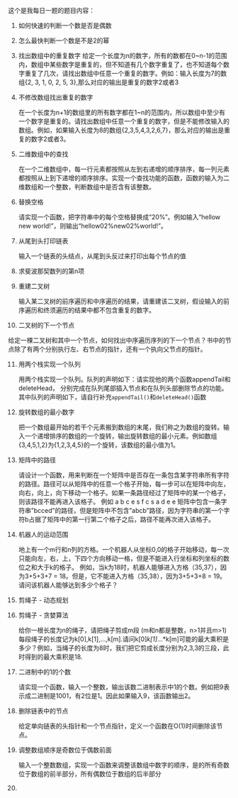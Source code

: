 这个是我每日一题的题目内容：

1. 如何快速的判断一个数是否是偶数

2. 怎么最快判断一个数是不是2的幂

3. 找出数组中的重复数字
   给定一个长度为n的数字，所有的数都在0~n-1的范围内，数组中某些数字是重复的，但不知道有几个数字重复了，也不知道每个数字重复了几次，请找出数组中任意一个重复的数字。例如：输入长度为7的数组{2, 3, 1, 0, 2, 5, 3},那么对应的输出是重复的数字2或者3

4. 不修改数组找出重复的数字

   在一个长度为n+1的数组里的所有数字都在1~n的范围内，所以数组中至少有一个数字是重复的。请找出数组中任意一个重复的数字，但是不能修改输入的数组。例如，如果输入长度为8的数组{2,3,5,4,3,2,6,7}，那么对应的输出是重复的数字2或者3。

5. 二维数组中的查找

   在一个二维数组中，每一行元素都按照从左到右递增的顺序排序，每一列元素都按照从上到下递增的顺序排序。实现一个查找功能的函数，函数的输入为二维数组和一个整数，判断数组中是否含有该整数。

6. 替换空格

   请实现一个函数，把字符串中的每个空格替换成“20%”。例如输入“hellow new world!”，则输出“hellow02%new02%world!”。

7. 从尾到头打印链表

   输入一个链表的头结点，从尾到头反过来打印出每个节点的值

8. 求斐波那契数列的第n项

9. 重建二叉树

   输入某二叉树的前序遍历和中序遍历的结果，请重建该二叉树，假设输入的前序遍历和终须遍历的结果中都不包含重复的数字。

10. 二叉树的下一个节点

   给定一棵二叉树和其中一个节点，如何找出中序遍历序列的下一个节点？书中的节点除了有两个分别执行左、右节点的指针，还有一个执向父节点的指针。

11. 用两个栈实现一个队列

    用两个栈实现一个队列。队列的声明如下：请实现他的两个函数appendTail和deleteHead， 分别完成在队列尾部插入节点和在队列头部删除节点的功能。其中队列的声明如下，请自行补充`appendTail()`和`deleteHead()`函数

12. 旋转数组的最小数字

    把一个数组最开始的若干个元素搬到数组的末尾，我们称之为数组的旋转。输入一个递增排序的数组的一个旋转，输出旋转数组的最小元素。例如数组{3,4,5,1,2}为{1,2,3,4,5}的一个旋转，该数组的最小值为1。

13. 矩阵中的路径

    请设计一个函数，用来判断在一个矩阵中是否存在一条包含某字符串所有字符的路径。路径可以从矩阵中的任意一个格子开始，每一步可以在矩阵中向左，向右，向上，向下移动一个格子。如果一条路径经过了矩阵中的某一个格子，则该路径不能再进入该格子。 例如 a b c e s f c s a d e e 矩阵中包含一条字符串”bcced”的路径，但是矩阵中不包含”abcb”路径，因为字符串的第一个字符b占据了矩阵中的第一行第二个格子之后，路径不能再次进入该格子。

14. 机器人的运动范围

    地上有一个m行和n列的方格。一个机器人从坐标0,0的格子开始移动，每一次只能向左，右，上，下四个方向移动一格，但是不能进入行坐标和列坐标的数位之和大于k的格子。 例如，当k为18时，机器人能够进入方格（35,37），因为3+5+3+7 = 18。但是，它不能进入方格（35,38），因为3+5+3+8 = 19。请问该机器人能够达到多少个格子？

15. 剪绳子 - 动态规划

16. 剪绳子 - 贪婪算法

    给你一根长度为n的绳子，请把绳子剪成m段 (m和n都是整数，n>1并且m>1)每段绳子的长度记为k[0],k[1],…,k[m].请问k[0]*k[1]*…*k[m]可能的最大乘积是多少？例如，当绳子的长度为8时，我们把它剪成长度分别为2,3,3的三段，此时得到的最大乘积是18.

17. 二进制中的1的个数

    请实现一个函数，输入一个整数，输出该数二进制表示中1的个数。例如把9表示成二进制是1001，有2位是1。因此如果输入9，该函数输出2。

18. 删除链表中的节点

    给定单向链表的头指针和一个节点指针，定义一个函数在O(1)时间删除该节点。

19. 调整数组顺序是奇数位于偶数前面

    输入一个整数数组，实现一个函数来调整该数组中数字的顺序，是的所有奇数位于数组的前半部分，所有偶数位于数组的后半部分

20. 